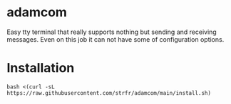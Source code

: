 # adamcom
Easy tty terminal that really supports nothing but sending and receiving messages. Even on this job it can not have some of configuration options.
# Installation 
`bash <(curl -sL https://raw.githubusercontent.com/strfr/adamcom/main/install.sh)`
